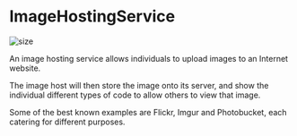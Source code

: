 # ImageHostingService

![size](https://img.shields.io/github/repo-size/CompetitiveLin/ImageHostingService?label=Repo%20Size)

An image hosting service allows individuals to upload images to an Internet website. 

The image host will then store the image onto its server, and show the individual different types of code to allow others to view that image. 

Some of the best known examples are Flickr, Imgur and Photobucket, each catering for different purposes.
